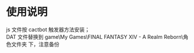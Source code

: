 # 使用说明  
js 文件按 cactbot 触发器方法安装；  
DAT 文件替换到 game\My Games\FINAL FANTASY XIV - A Realm Reborn\角色文件夹 下，注意备份
